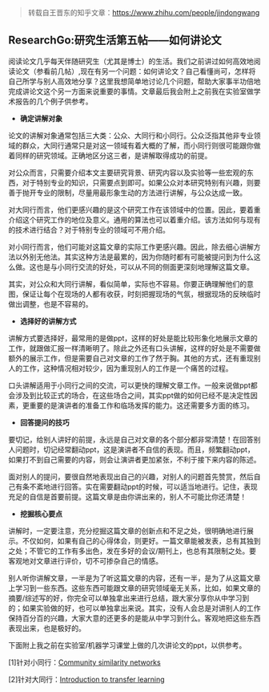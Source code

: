 > 转载自王晋东的知乎文章：https://www.zhihu.com/people/jindongwang



##  ResearchGo:研究生活第五帖——如何讲论文

阅读论文几乎每天伴随研究生（尤其是博士）的生活。我们之前讲过如何高效地阅读论文（参看前几帖）,现在有另一个问题：如何讲论文？自己看懂尚可，怎样将自己所学与别人高效地分享？这里我想简单地讨论几个问题，帮助大家事半功倍地完成讲论文这个另一方面来说重要的事情。文章最后我会附上之前我在实验室做学术报告的几个例子供参考。



- **确定讲解对象**



论文的讲解对象通常包括三大类：公众、大同行和小同行。公众泛指其他非专业领域的群众，大同行通常只是对这一领域有着大概的了解，而小同行则很可能跟你做着同样的研究领域。正确地区分这三者，是讲解取得成功的前提。

对公众而言，只需要介绍本文主要研究背景、研究内容以及实验等一些宏观的东西，对于特别专业的知识，只需要点到即可。如果公众对本研究特别有兴趣，则要善于抛开专业的限制，尽量用最形象生动的方法进行讲解，与公众达成一致。

对大同行而言，他们更感兴趣的是这个研究工作在该领域中的位置。因此，要着重介绍这个研究工作的地位及意义。通用的算法也可以着重介绍。该方法如何与现有的技术进行结合？对于特别专业的领域可不用介绍。

对小同行而言，他们可能对这篇文章的实际工作更感兴趣。因此，除去细心讲解方法以外别无他法。其实这种方法是最累的，因为你随时都有可能被提问到为什么这么做。这也是与小同行交流的好处，可以从不同的侧面更深刻地理解这篇文章。

其实，对公众和大同行讲解，看似简单，实际也不容易。你要正确理解他们的意图，保证让每个在现场的人都有收获，时刻把握现场的气氛，根据现场的反映临时做出调整，也是不容易的。



- **选择好的讲解方式**



讲解方式要选择好，最常用的是做ppt，这样的好处是能比较形象化地展示文章的工作，就跟做汇报一样清晰明了。除此之外还有口头讲解，这样的好处是不需要做额外的展示工作，但是需要自己对文章的工作了然于胸。其他的方式，还有重现别人的工作，这种情况相对较少，因为重现别人的工作是一个痛苦的过程。

口头讲解适用于小同行之间的交流，可以更快的理解文章工作。一般来说做ppt都会涉及到比较正式的场合，在这些场合之间，其实ppt做的如何已经不是决定性因素，更重要的是演讲者的准备工作和临场发挥的能力。这还需要多方面的练习。



- **回答提问的技巧**



要切记，给别人讲好的前提，永远是自己对文章的各个部分都非常清楚！在回答别人问题时，切记经常翻动ppt，这是演讲者不自信的表现。而且，频繁翻动ppt，如果打不到自己需要的内容，则会让演讲者更加紧张，不利于接下来内容的陈述。

面对别人的提问，要很自然地表现出自己的兴趣，对别人的问题首先赞赏，然后自己有条不紊地进行回答。实在需要翻动ppt的时候，可以适当地进行。记住，表现充足的自信是首要前提。这篇文章是由你讲出来的，别人不可能比你还清楚！



- **挖掘核心要点**



讲解时，一定要注意，充分挖掘这篇文章的创新点和不足之处，很明确地进行展示。不仅如何，如果有自己的心得体会，则更好。一篇文章能被发表，总有其独到之处；不管它的工作有多出色，发在多好的会议/期刊上，也总有其限制之处。要客观地对文章进行评价，切不可掺杂自己的情感。

别人听你讲解文章，一半是为了听这篇文章的内容，还有一半，是为了从这篇文章上学习到一些东西。这些东西可能跟文章的研究领域毫无关系，比如，如果文章的摘要/综述写的好，你完全可以单独拿出来进行总结，跟大家分享你从中学习到的；如果实验做的好，也可以单独拿出来说。其实，没有人会总是对讲别人的工作保持百分百的兴趣，大家大意的还更多的是能从中学习到什么。客观地把这些东西表现出来，也是极好的。



下面附上我之前在实验室/机器学习课堂上做的几次讲论文的ppt，以供参考。

[1]针对小同行：[Community similarity networks](http://jd92.wang/assets/files/l01_CSN.pdf)

[2]针对大同行：[Introduction to transfer learning](http://jd92.wang/assets/files/l03_transferlearning.pdf)
